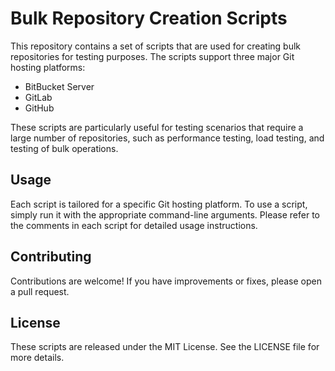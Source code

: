 # Bulk Repository Creation Scripts

This repository contains a set of scripts that are used for creating bulk repositories for testing purposes. The scripts support three major Git hosting platforms:

- BitBucket Server
- GitLab
- GitHub

These scripts are particularly useful for testing scenarios that require a large number of repositories, such as performance testing, load testing, and testing of bulk operations.

## Usage

Each script is tailored for a specific Git hosting platform. To use a script, simply run it with the appropriate command-line arguments. Please refer to the comments in each script for detailed usage instructions.

## Contributing

Contributions are welcome! If you have improvements or fixes, please open a pull request.

## License

These scripts are released under the MIT License. See the LICENSE file for more details.